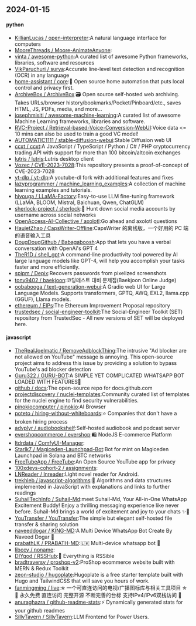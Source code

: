 ## 2024-01-15

#### python
* [KillianLucas / open-interpreter](https://github.com/KillianLucas/open-interpreter):A natural language interface for computers
* [MooreThreads / Moore-AnimateAnyone](https://github.com/MooreThreads/Moore-AnimateAnyone):
* [vinta / awesome-python](https://github.com/vinta/awesome-python):A curated list of awesome Python frameworks, libraries, software and resources
* [VikParuchuri / surya](https://github.com/VikParuchuri/surya):Accurate line-level text detection and recognition (OCR) in any language
* [home-assistant / core](https://github.com/home-assistant/core):🏡 Open source home automation that puts local control and privacy first.
* [ArchiveBox / ArchiveBox](https://github.com/ArchiveBox/ArchiveBox):🗃 Open source self-hosted web archiving. Takes URLs/browser history/bookmarks/Pocket/Pinboard/etc., saves HTML, JS, PDFs, media, and more...
* [josephmisiti / awesome-machine-learning](https://github.com/josephmisiti/awesome-machine-learning):A curated list of awesome Machine Learning frameworks, libraries and software.
* [RVC-Project / Retrieval-based-Voice-Conversion-WebUI](https://github.com/RVC-Project/Retrieval-based-Voice-Conversion-WebUI):Voice data <= 10 mins can also be used to train a good VC model!
* [AUTOMATIC1111 / stable-diffusion-webui](https://github.com/AUTOMATIC1111/stable-diffusion-webui):Stable Diffusion web UI
* [ccxt / ccxt](https://github.com/ccxt/ccxt):A JavaScript / TypeScript / Python / C# / PHP cryptocurrency trading API with support for more than 100 bitcoin/altcoin exchanges
* [lutris / lutris](https://github.com/lutris/lutris):Lutris desktop client
* [Vozec / CVE-2023-7028](https://github.com/Vozec/CVE-2023-7028):This repository presents a proof-of-concept of CVE-2023-7028
* [yt-dlp / yt-dlp](https://github.com/yt-dlp/yt-dlp):A youtube-dl fork with additional features and fixes
* [lazyprogrammer / machine_learning_examples](https://github.com/lazyprogrammer/machine_learning_examples):A collection of machine learning examples and tutorials.
* [hiyouga / LLaMA-Factory](https://github.com/hiyouga/LLaMA-Factory):Easy-to-use LLM fine-tuning framework (LLaMA, BLOOM, Mistral, Baichuan, Qwen, ChatGLM)
* [sherlock-project / sherlock](https://github.com/sherlock-project/sherlock):🔎 Hunt down social media accounts by username across social networks
* [OpenAccess-AI-Collective / axolotl](https://github.com/OpenAccess-AI-Collective/axolotl):Go ahead and axolotl questions
* [HaujetZhao / CapsWriter-Offline](https://github.com/HaujetZhao/CapsWriter-Offline):CapsWriter 的离线版，一个好用的 PC 端的语音输入工具
* [DougDougGithub / Babagaboosh](https://github.com/DougDougGithub/Babagaboosh):App that lets you have a verbal conversation with OpenAi's GPT 4
* [TheR1D / shell_gpt](https://github.com/TheR1D/shell_gpt):A command-line productivity tool powered by AI large language models like GPT-4, will help you accomplish your tasks faster and more efficiently.
* [spipm / Depix](https://github.com/spipm/Depix):Recovers passwords from pixelized screenshots
* [tony9402 / baekjoon](https://github.com/tony9402/baekjoon):코딩테스트 대비 문제집(Baekjoon Online Judge)
* [oobabooga / text-generation-webui](https://github.com/oobabooga/text-generation-webui):A Gradio web UI for Large Language Models. Supports transformers, GPTQ, AWQ, EXL2, llama.cpp (GGUF), Llama models.
* [ethereum / EIPs](https://github.com/ethereum/EIPs):The Ethereum Improvement Proposal repository
* [trustedsec / social-engineer-toolkit](https://github.com/trustedsec/social-engineer-toolkit):The Social-Engineer Toolkit (SET) repository from TrustedSec - All new versions of SET will be deployed here.

#### javascript
* [TheRealJoelmatic / RemoveAdblockThing](https://github.com/TheRealJoelmatic/RemoveAdblockThing):The intrusive "Ad blocker are not allowed on YouTube" message is annoying. This open-source project aims to address this issue by providing a solution to bypass YouTube's ad blocker detection
* [Guru322 / GURU-BOT](https://github.com/Guru322/GURU-BOT):A SIMPLE YET COMPLICATED WHATSAPP BOT LOADED WITH FEATURES🚩
* [github / docs](https://github.com/github/docs):The open-source repo for docs.github.com
* [projectdiscovery / nuclei-templates](https://github.com/projectdiscovery/nuclei-templates):Community curated list of templates for the nuclei engine to find security vulnerabilities.
* [pinokiocomputer / pinokio](https://github.com/pinokiocomputer/pinokio):AI Browser
* [poteto / hiring-without-whiteboards](https://github.com/poteto/hiring-without-whiteboards):⭐️ Companies that don't have a broken hiring process
* [advplyr / audiobookshelf](https://github.com/advplyr/audiobookshelf):Self-hosted audiobook and podcast server
* [evershopcommerce / evershop](https://github.com/evershopcommerce/evershop):🛍️ NodeJS E-commerce Platform
* [ltdrdata / ComfyUI-Manager](https://github.com/ltdrdata/ComfyUI-Manager):
* [Starlk7 / Magiceden-Launchpad-Bot](https://github.com/Starlk7/Magiceden-Launchpad-Bot):Bot for mint on Magiceden Launchpad in Solana and BTC networks
* [FreeTubeApp / FreeTube](https://github.com/FreeTubeApp/FreeTube):An Open Source YouTube app for privacy
* [100xdevs-cohort-2 / assignments](https://github.com/100xdevs-cohort-2/assignments):
* [LNReader / lnreader](https://github.com/LNReader/lnreader):Light novel reader for Android.
* [trekhleb / javascript-algorithms](https://github.com/trekhleb/javascript-algorithms):📝 Algorithms and data structures implemented in JavaScript with explanations and links to further readings
* [SuhailTechInfo / Suhail-Md](https://github.com/SuhailTechInfo/Suhail-Md):meet Suhail-Md, Your All-in-One WhatsApp Excitement Buddy! Enjoy a thrilling messaging experience like never before. Suhail-Md brings a world of excitement and joy to your chats ✨🤖
* [YouTransfer / YouTransfer](https://github.com/YouTransfer/YouTransfer):The simple but elegant self-hosted file transfer & sharing solution
* [naveeddogar / KING-MD](https://github.com/naveeddogar/KING-MD):A Multi Device WhatsApp Bot Create By Naveed Dogar 🍁
* [prabathLK / PRABATH-MD](https://github.com/prabathLK/PRABATH-MD):🇱🇰 Multi-device whatsapp bot 🎉
* [libccy / noname](https://github.com/libccy/noname):
* [DIYgod / RSSHub](https://github.com/DIYgod/RSSHub):🍰 Everything is RSSible
* [bradtraversy / proshop-v2](https://github.com/bradtraversy/proshop-v2):ProShop ecommerce website built with MERN & Redux Toolkit
* [zeon-studio / hugoplate](https://github.com/zeon-studio/hugoplate):Hugoplate is a free starter template built with Hugo and TailwindCSS that will save you hours of work.
* [fanmingming / live](https://github.com/fanmingming/live):✯ 一个可直连访问的电视/广播图标库与相关工具项目 ✯ 🔕 永久免费 直连访问 完整开源 不断完善的台标 支持IPv4/IPv6双栈访问 🔕
* [anuraghazra / github-readme-stats](https://github.com/anuraghazra/github-readme-stats):⚡ Dynamically generated stats for your github readmes
* [SillyTavern / SillyTavern](https://github.com/SillyTavern/SillyTavern):LLM Frontend for Power Users.
